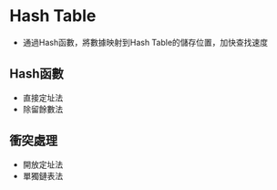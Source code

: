 # Hash Table

- 通過Hash函數，將數據映射到Hash Table的儲存位置，加快查找速度

## Hash函數

- 直接定址法
- 除留餘數法

## 衝突處理

- 開放定址法
- 單獨鏈表法


